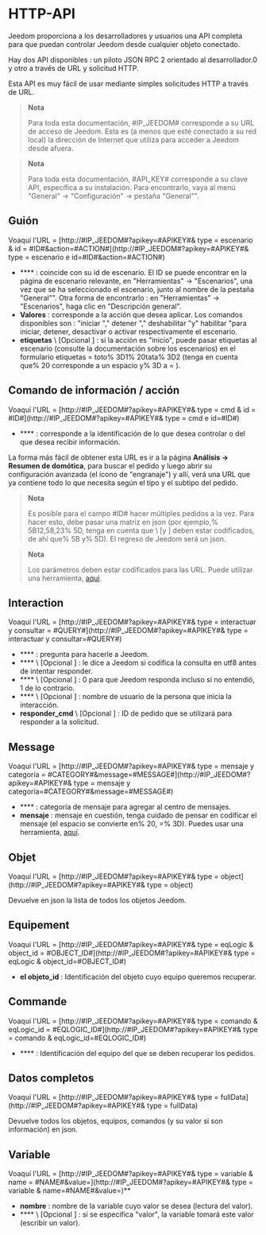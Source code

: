 # HTTP-API

Jeedom proporciona a los desarrolladores y usuarios una API completa para que puedan controlar Jeedom desde cualquier objeto conectado.

Hay dos API disponibles : un piloto JSON RPC 2 orientado al desarrollador.0 y otro a través de URL y solicitud HTTP.

Esta API es muy fácil de usar mediante simples solicitudes HTTP a través de URL.

> **Nota**
>
> Para toda esta documentación, \#IP\_JEEDOM\# corresponde a su URL de acceso de Jeedom. Esta es (a menos que esté conectado a su red local) la dirección de Internet que utiliza para acceder a Jeedom desde afuera.

> **Nota**
>
> Para toda esta documentación, \#API\_KEY\# corresponde a su clave API, específica a su instalación. Para encontrarlo, vaya al menú "General" → "Configuración" → pestaña "General"".

## Guión

Voaquí l'URL = [http://\#IP\_JEEDOM\#?apikey=\#APIKEY\#& type = escenario & id = \#ID\#&action=\#ACTION\#](http://#IP_JEEDOM#?apikey=#APIKEY#& type = escenario e id=#ID#&action=#ACTION#)

- **** : coincide con su id de escenario. El ID se puede encontrar en la página de escenario relevante, en "Herramientas" → "Escenarios", una vez que se ha seleccionado el escenario, junto al nombre de la pestaña "General"". Otra forma de encontrarlo : en "Herramientas" → "Escenarios", haga clic en "Descripción general".
- **Valores** : corresponde a la acción que desea aplicar. Los comandos disponibles son : "iniciar "," detener "," deshabilitar "y" habilitar "para iniciar, detener, desactivar o activar respectivamente el escenario.
- **etiquetas** \ [Opcional \] : si la acción es "inicio", puede pasar etiquetas al escenario (consulte la documentación sobre los escenarios) en el formulario etiquetas = toto% 3D1% 20tata% 3D2 (tenga en cuenta que% 20 corresponde a un espacio y% 3D a = ).

##  Comando de información / acción

Voaquí l'URL = [http://\#IP\_JEEDOM\#?apikey=\#APIKEY\#& type = cmd & id = \#ID\#](http://#IP_JEEDOM#?apikey=#APIKEY#& type = cmd e id=#ID#)

- **** : corresponde a la identificación de lo que desea controlar o del que desea recibir información.

La forma más fácil de obtener esta URL es ir a la página **Análisis → Resumen de domótica**, para buscar el pedido y luego abrir su configuración avanzada (el ícono de "engranaje") y allí, verá una URL que ya contiene todo lo que necesita según el tipo y el subtipo del pedido.

> **Nota**
>
> Es posible para el campo \#ID\# hacer múltiples pedidos a la vez. Para hacer esto, debe pasar una matriz en json (por ejemplo,% 5B12,58,23% 5D, tenga en cuenta que \ [y \] deben estar codificados, de ahí que% 5B y% 5D). El regreso de Jeedom será un json.

> **Nota**
>
> Los parámetros deben estar codificados para las URL. Puede utilizar una herramienta, [aquí](https://meyerweb.com/eric/tools/dencoder/).

## Interaction

Voaquí l'URL = [http://\#IP\_JEEDOM\#?apikey=\#APIKEY\#& type = interactuar y consultar = \#QUERY\#](http://#IP_JEEDOM#?apikey=#APIKEY#& type = interactuar y consultar=#QUERY#)

- **** : pregunta para hacerle a Jeedom.
- **** \ [Opcional \] : le dice a Jeedom si codifica la consulta en utf8 antes de intentar responder.
- **** \ [Opcional \] : 0 para que Jeedom responda incluso si no entendió, 1 de lo contrario.
- **** \ [Opcional \] : nombre de usuario de la persona que inicia la interacción.
- **responder\_cmd** \ [Opcional \] : ID de pedido que se utilizará para responder a la solicitud.

## Message

Voaquí l'URL = [http://\#IP\_JEEDOM\#?apikey=\#APIKEY\#& type = mensaje y categoría = \#CATEGORY\#&message=\#MESSAGE\#](http://#IP_JEEDOM#?apikey=#APIKEY#& type = mensaje y categoría=#CATEGORY#&message=#MESSAGE#)

- **** : categoría de mensaje para agregar al centro de mensajes.
- **mensaje** : mensaje en cuestión, tenga cuidado de pensar en codificar el mensaje (el espacio se convierte en% 20, =% 3D). Puedes usar una herramienta, [aquí](https://meyerweb.com/eric/tools/dencoder/).

## Objet

Voaquí l'URL = [http://\#IP\_JEEDOM\#?apikey=\#APIKEY\#& type = object](http://#IP_JEEDOM#?apikey=#APIKEY#& type = object)

Devuelve en json la lista de todos los objetos Jeedom.

## Equipement

Voaquí l'URL = [http://\#IP\_JEEDOM\#?apikey=\#APIKEY\#& type = eqLogic & object\_id = \#OBJECT\_ID\#](http://#IP_JEEDOM#?apikey=#APIKEY#& type = eqLogic & object_id=#OBJECT_ID#)

- **el objeto\_id** : Identificación del objeto cuyo equipo queremos recuperar.

## Commande

Voaquí l'URL = [http://\#IP\_JEEDOM\#?apikey=\#APIKEY\#& type = comando & eqLogic\_id = \#EQLOGIC\_ID\#](http://#IP_JEEDOM#?apikey=#APIKEY#& type = comando & eqLogic_id=#EQLOGIC_ID#)

- **** : Identificación del equipo del que se deben recuperar los pedidos.

## Datos completos

Voaquí l'URL = [http://\#IP\_JEEDOM\#?apikey=\#APIKEY\#& type = fullData](http://#IP_JEEDOM#?apikey=#APIKEY#& type = fullData)

Devuelve todos los objetos, equipos, comandos (y su valor si son información) en json.

## Variable

Voaquí l'URL = [http://\#IP\_JEEDOM\#?apikey=\#APIKEY\#& type = variable & name = \#NAME\#&value=](http://#IP_JEEDOM#?apikey=#APIKEY#& type = variable & name=#NAME#&value=)**

- **nombre** : nombre de la variable cuyo valor se desea (lectura del valor).
- **** \ [Opcional \] : si se especifica "valor", la variable tomará este valor (escribir un valor).
